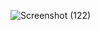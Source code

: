 ![Screenshot (122)](https://user-images.githubusercontent.com/95170962/147407812-b4a910bb-d79f-4247-92a6-33a02333afad.png)
